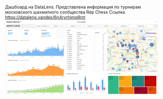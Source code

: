 Дашбоард на DataLens.
Представлена информация по турнирам московского шахматного сообщества Rep Chess
Ссылка https://datalens.yandex/6n4rvrhimq9mt
<img src="images/repdash.jpg" alt="репдаш" width="1000"> 
